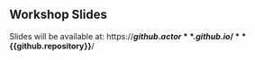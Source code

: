## Workshop Slides

Slides will be available at:
https://**${{github.actor}}**.github.io/**${{github.repository}}**/
